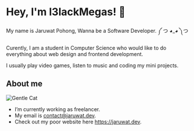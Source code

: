 # Hey, I'm l3lackMegas! 👋

My name is Jaruwat Pohong, Wanna be a Software Developer. ༼ つ ◕_◕ ༽つ

Curently, I am a student in Computer Science who would like to do everything about web design and frontend development.

I usually play video games, listen to music and coding my mini projects.

## About me

![Gentle Cat](https://cdn.discordapp.com/attachments/763741870936293426/872741575288053790/2Q.png)

- I’m currently working as freelancer.
- My email is contact@jaruwat.dev.
- Check out my poor website here https://jaruwat.dev.
